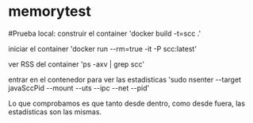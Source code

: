 # memorytest

#Prueba local:
construir el container
'docker build -t=scc .'

iniciar el container
'docker run --rm=true -it -P scc:latest'

ver RSS del container
'ps -axv | grep scc'

entrar en el contenedor para ver las estadisticas
'sudo nsenter --target javaSccPid --mount --uts --ipc --net --pid'

Lo que comprobamos es que tanto desde dentro, como desde fuera, las estadísticas son las mismas.

